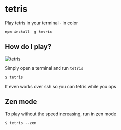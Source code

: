 # tetris

Play tetris in your terminal - in color

	npm install -g tetris

## How do I play?

![tetris](https://raw.github.com/mafintosh/tetris/master/tetris.png)

Simply open a terminal and run `tetris`

	$ tetris

It even works over ssh so you can tetris while you ops

## Zen mode

To play without the speed increasing, run in zen mode

	$ tetris --zen
